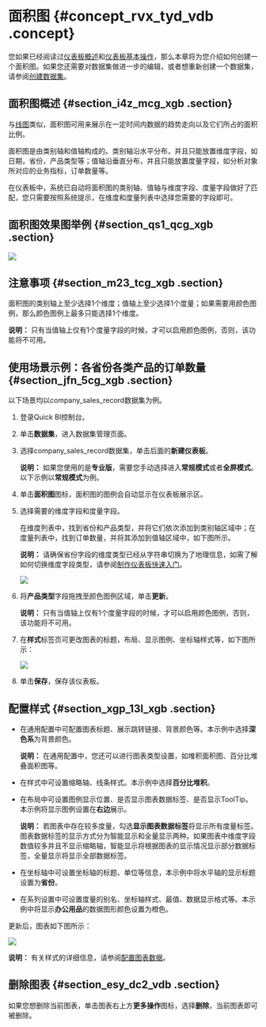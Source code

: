 # 面积图 {#concept_rvx_tyd_vdb .concept}

您如果已经阅读过[仪表板概述](intl.zh-CN/用户指南/仪表板制作/仪表板概述.md#)和[仪表板基本操作](intl.zh-CN/用户指南/仪表板制作/仪表板基本操作/仪表板基本操作概述.md#)，那么本章将为您介绍如何创建一个面积图。如果您还需要对数据集做进一步的编辑，或者想重新创建一个数据集，请参阅[创建数据集](https://help.aliyun.com/document_detail/61151.html?spm=a2c4g.11186623.6.599.34f62466FzveVP)。

## 面积图概述 {#section_i4z_mcg_xgb .section}

与[线图](intl.zh-CN/用户指南/仪表板制作/仪表板图表制作/线图.md)类似，面积图可用来展示在一定时间内数据的趋势走向以及它们所占的面积比例。

面积图是由类别轴和值轴构成的。类别轴沿水平分布，并且只能放置维度字段，如日期，省份，产品类型等；值轴沿垂直分布，并且只能放置度量字段，如分析对象所对应的业务指标，订单数量等。

在仪表板中，系统已自动将面积图的类别轴、值轴与维度字段、度量字段做好了匹配，您只需要按照系统提示，在维度和度量列表中选择您需要的字段即可。

## 面积图效果图举例 {#section_qs1_qcg_xgb .section}

![](http://static-aliyun-doc.oss-cn-hangzhou.aliyuncs.com/assets/img/9125/15585795701682_zh-CN.png)

## 注意事项 {#section_m23_tcg_xgb .section}

面积图的类别轴上至少选择1个维度；值轴上至少选择1个度量；如果需要用颜色图例，那么颜色图例上最多只能选择1个维度。

**说明：** 只有当值轴上仅有1个度量字段的时候，才可以启用颜色图例，否则，该功能将不可用。

## 使用场景示例：各省份各类产品的订单数量 {#section_jfn_5cg_xgb .section}

以下场景均以company\_sales\_record数据集为例。

1.  登录Quick BI控制台。
2.  单击**数据集**，进入数据集管理页面。
3.  选择company\_sales\_record数据集，单击后面的**新建仪表板**。

    **说明：** 如果您使用的是**专业版**，需要您手动选择进入**常规模式**或者**全屏模式**。以下示例以**常规模式**为例。

4.  单击**面积图**图标，面积图的图例会自动显示在仪表板展示区。
5.  选择需要的维度字段和度量字段。

    在维度列表中，找到省份和产品类型，并将它们依次添加到类别轴区域中；在度量列表中，找到订单数量，并将其添加到值轴区域中，如下图所示。

    **说明：** 请确保省份字段的维度类型已经从字符串切换为了地理信息，如需了解如何切换维度字段类型，请参阅[制作仪表板快速入门](../../../../intl.zh-CN/快速入门/快速制作报表/制作仪表板快速入门.md)。

    ![](http://static-aliyun-doc.oss-cn-hangzhou.aliyuncs.com/assets/img/9125/15585795701679_zh-CN.png)

6.  将**产品类型**字段拖拽至颜色图例区域，单击**更新**。

    **说明：** 只有当值轴上仅有1个度量字段的时候，才可以启用颜色图例，否则，该功能将不可用。

7.  在**样式**标签页可更改图表的标题，布局、显示图例、坐标轴样式等，如下图所示：

    ![](http://static-aliyun-doc.oss-cn-hangzhou.aliyuncs.com/assets/img/9125/15585795701680_zh-CN.png)

8.  单击**保存**，保存该仪表板。

## 配置样式 {#section_xgp_13l_xgb .section}

-   在通用配置中可配置图表标题、展示跳转链接、背景颜色等。本示例中选择**深色系**为背景颜色。

    **说明：** 在通用配置中，您还可以进行图表类型设置，如堆积面积图、百分比堆叠面积图等。

-   在样式中可设置缩略轴、线条样式。本示例中选择**百分比堆积**。
-   在布局中可设置图例显示位置、是否显示图表数据标签、是否显示ToolTip。本示例将显示图例设置在**右边**展示。

    **说明：** 若图表中存在较多度量，勾选**显示图表数据标签**将显示所有度量标签。图表数据标签的显示方式分为智能显示和全量显示两种。如果图表中维度字段数值较多并且不显示缩略轴，智能显示将根据图表的显示情况显示部分数据标签，全量显示将显示全部数据标签。

-   在坐标轴中可设置坐标轴的标题、单位等信息，本示例中将水平轴的显示标题设置为**省份**。
-   在系列设置中可设置度量的别名、坐标轴样式、最值、数据显示格式等。本示例中将显示**办公用品**的数据图形颜色设置为橙色。

更新后，图表如下图所示：

![](http://static-aliyun-doc.oss-cn-hangzhou.aliyuncs.com/assets/img/9125/15585795701682_zh-CN.png)

**说明：** 有关样式的详细信息，请参阅[配置图表数据](intl.zh-CN/用户指南/仪表板制作/仪表板基本操作/配置图表数据.md#)。

## 删除图表 {#section_esy_dc2_vdb .section}

如果您想删除当前图表，单击图表右上方**更多操作**图标，选择**删除**，当前图表即可被删除。

